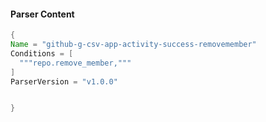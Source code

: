 #### Parser Content
```Java
{
Name = "github-g-csv-app-activity-success-removemember"
Conditions = [
  """repo.remove_member,"""
]
ParserVersion = "v1.0.0"


}
```